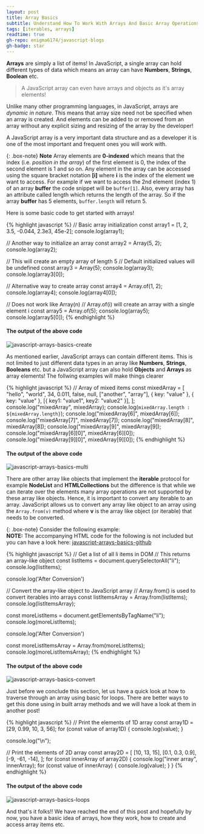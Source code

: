 ```yaml
---
layout: post
title: Array Basics
subtitle: Understand How To Work With Arrays And Basic Array Operations
tags: [iterables, arrays]
readtime: true
gh-repo: enigma6174/javascript-blogs
gh-badge: star
---
```


**Arrays** are simply a list of items! In JavaScript, a single array can hold different types of data which means an array can have **Numbers**, **Strings**, **Boolean** etc.

> A JavaScript array can even have arrays and objects as it's array elements!

Unlike many other programming languages, in JavaScript, arrays are _dynamic in nature_. This means that array size need not be specified when an array is created. And elements can be added to or removed from an array without any explicit sizing and resizing of the array by the developer!

A JavaScript array is a very important data structure and as a developer it is one of the most important and frequent ones you will work with. 

{: .box-note}
**Note** Array elements are **0-indexed** which means that the index (i.e. _position in the array_) of the first element is 0, the index of the second element is 1 and so on. Any element in the array can be accessed using the square bracket notation **[i]** where **i** is the index of the element we want to access. For example if we want to access the 2nd element (index 1) of an array **buffer** the code snippet will be ```buffer[1]```. Also, every array has an attribute called length which returns the length of the array. So if the array **buffer** has 5 elements, ```buffer.length``` will return 5.

Here is some basic code to get started with arrays!

{% highlight javascript %}
// Basic array initialization
const array1 = [1, 2, 3.5, -0.044, 2.3e3, 45e-2];
console.log(array1);

// Another way to initialize an array
const array2 = Array(5, 2);
console.log(array2);

// This will create an empty array of length 5
// Default initialized values will be undefined
const array3 = Array(5);
console.log(array3);
console.log(array3[0]);

// Alternative way to create array
const array4 = Array.of(1, 2);
console.log(array4);
console.log(array4[0]);

// Does not work like Array(n)
// Array.of(i) will create an array with a single element i
const array5 = Array.of(5);
console.log(array5);
console.log(array5[0]);
{% endhighlight %}

#### The output of the above code

![javascript-arrays-basics-create](/javascript-blogs/assets/img/arrays-basics-create.png)

As mentioned earlier, JavaScript arrays can contain different items. This is not limited to just different data types in an array like **Numbers**, **Strings**, **Booleans** etc. but a JavaScript array can also hold **Objects** and **Arrays** as array elements! The follwing examples will make things clearer

{% highlight javascript %}
// Array of mixed items
const mixedArray = [
  "hello",
  "world",
  34,
  0.011,
  false,
  null,
  ["another", "array"],
  { key: "value" },
  { key: "value" },
  [{ key1: "value1", key2: "value2" }],
];
console.log("mixedArray", mixedArray);
console.log(`mixedArray.length : ${mixedArray.length}`);
console.log("mixedArray[6]", mixedArray[6]);
console.log("mixedArray[7]", mixedArray[7]);
console.log("mixedArray[8]", mixedArray[8]);
console.log("mixedArray[9]", mixedArray[9]);
console.log("mixedArray[6][0]", mixedArray[6][0]);
console.log("mixedArray[9][0]", mixedArray[9][0]);
{% endhighlight %}

#### The output of the above code

![javascript-arrays-basics-multi](/javascript-blogs/assets/img/arrays-basics-multi.png)

There are other array like objects that implement the **iterable** protocol for example **NodeList** and **HTMLCollections** but the difference is that while we can iterate over the elements many array operations are not supported by these array like objects. Hence, it is important to convert any iterable to an array.
JavaScript allows us to convert any array like object to an array using the ```Array.from(v)``` method where **v** is the array like object (or iterable) that needs to be converted.

{: .box-note}
Consider the following example:  
**NOTE:**
The accompanying HTML code for the following is not included but you can have a look here:
[javascript-arrays-basics-github](https://github.com/enigma6174/javascript-course/blob/main/arrays/index.html)

{% highlight javascript %}
// Get a list of all li items in DOM
// This returns an array-like object
const listItems = document.querySelectorAll("li");
console.log(listItems);

console.log('After Conversion')

// Convert the array-like object to JavaScript array
// Array.from() is used to convert iterables into arrays
const listItemsArray = Array.from(listItems);
console.log(listItemsArray);

const moreListItems = document.getElementsByTagName("li");
console.log(moreListItems);

console.log('After Conversion')

const moreListItemsArray = Array.from(moreListItems);
console.log(moreListItemsArray);
{%  endhighlight %}

#### The output of the above code

![javascript-arrays-basics-convert](/javascript-blogs/assets/img/arrays-basics-convert.png)

Just before we conclude this section, let us have a quick look at how to traverse through an array using basic for loops. There are better ways to get this done using in built array methods and we will have a look at them in another post!

{% highlight javascript %}
// Print the elements of 1D array
const array1D = [29, 0.99, 10, 3, 56];
for (const value of array1D) {
  console.log(value);
}

console.log("\n");

// Print the elements of 2D array
const array2D = [
  [10, 13, 15],
  [0.1, 0.3, 0.9],
  [-9, -61, -14],
];
for (const innerArray of array2D) {
  console.log("inner array", innerArray);
  for (const value of innerArray) {
    console.log(value);
  }
}
{% endhighlight %}

#### The output of the above code

![javascript-arrays-basics-loops](/javascript-blogs/assets/img/arrays-basics-loops.png)

And that's it folks!! We have reached the end of this post and hopefully by now, you have a basic idea of arrays, how they work, how to create and access array items etc. 